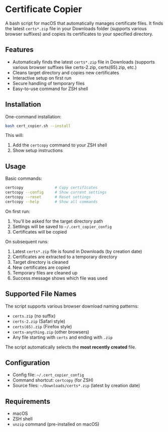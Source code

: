 # Certificate Copier

A bash script for macOS that automatically manages certificate files. It finds the latest `certs*.zip` file in your Downloads folder (supports various browser suffixes) and copies its certificates to your specified directory.

## Features

- Automatically finds the latest `certs*.zip` file in Downloads (supports various browser suffixes like certs-2.zip, certs(65).zip, etc.)
- Cleans target directory and copies new certificates
- Interactive setup on first run
- Secure handling of temporary files
- Easy-to-use command for ZSH shell

## Installation

One-command installation:
```bash
bash cert_copier.sh --install
```

This will:
1. Add the `certcopy` command to your ZSH shell
2. Show setup instructions

## Usage

Basic commands:
```bash
certcopy              # Copy certificates
certcopy --config     # Show current settings
certcopy --reset      # Reset settings
certcopy --help       # Show all commands
```

On first run:
1. You'll be asked for the target directory path
2. Settings will be saved to `~/.cert_copier_config`
3. Certificates will be copied

On subsequent runs:
1. Latest `certs*.zip` file is found in Downloads (by creation date)
2. Certificates are extracted to a temporary directory
3. Target directory is cleaned
4. New certificates are copied
5. Temporary files are cleaned up
6. Success message shows which file was used

## Supported File Names

The script supports various browser download naming patterns:

- `certs.zip` (no suffix)
- `certs-2.zip` (Safari style)
- `certs(65).zip` (Firefox style)
- `certs-anything.zip` (other browsers)
- Any file starting with `certs` and ending with `.zip`

The script automatically selects the **most recently created** file.

## Configuration

- Config file: `~/.cert_copier_config`
- Command shortcut: `certcopy` (for ZSH)
- Source files: `~/Downloads/certs*.zip` (latest by creation date)

## Requirements

- macOS
- ZSH shell
- `unzip` command (pre-installed on macOS) 